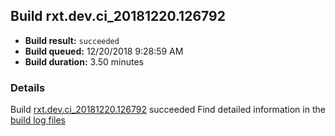 ## Build rxt.dev.ci_20181220.126792
- **Build result:** `succeeded`
- **Build queued:** 12/20/2018 9:28:59 AM
- **Build duration:** 3.50 minutes
### Details
Build [rxt.dev.ci_20181220.126792](https://winappstudio.visualstudio.com/web/build.aspx?pcguid=a4ef43be-68ce-4195-a619-079b4d9834c2&builduri=vstfs%3a%2f%2f%2fBuild%2fBuild%2f26792) succeeded
Find detailed information in the [build log files](https://uwpctdiags.blob.core.windows.net/buildlogs/rxt.dev.ci_20181220.126792_logs.zip)
